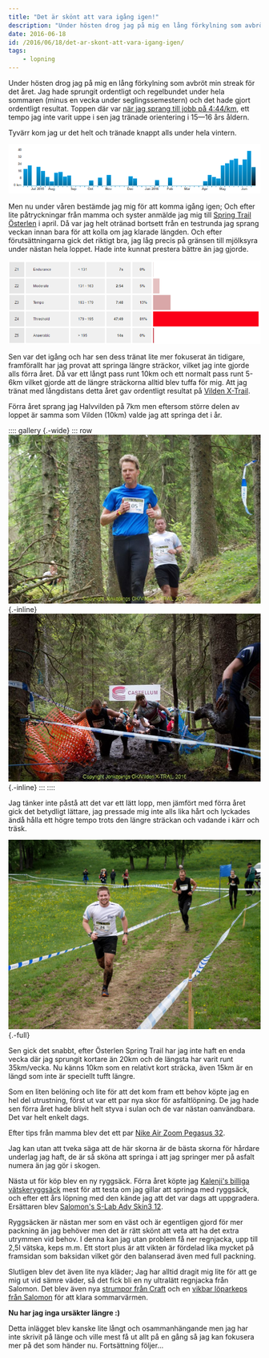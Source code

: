 ```yaml
---
title: "Det är skönt att vara igång igen!"
description: "Under hösten drog jag på mig en lång förkylning som avbröt min streak för det året. Jag hade sprungit ordentligt och regelbundet under hela…"
date: 2016-06-18
id: /2016/06/18/det-ar-skont-att-vara-igang-igen/
tags:
    - lopning
---
```


Under hösten drog jag på mig en lång förkylning som avbröt min streak för det året. Jag hade sprungit ordentligt och regelbundet under hela sommaren (minus en vecka under seglingssemestern) och det hade gjort ordentligt resultat. Toppen där var [när jag sprang till jobb på 4:44/km](https://www.strava.com/activities/368584757), ett tempo jag inte varit uppe i sen jag tränade orientering i 15—16 års åldern.

Tyvärr kom jag ur det helt och tränade knappt alls under hela vintern.

![Kilometer per vecka under 2015/2016](chrome_2016-06-18_16-25-37.png)

Men nu under våren bestämde jag mig för att komma igång igen; Och efter lite påtryckningar från mamma och syster anmälde jag mig till [Spring Trail Österlen](https://www.facebook.com/osterlen.spring.trail/) i april. Då var jag helt otränad bortsett från en testrunda jag sprang veckan innan bara för att kolla om jag klarade längden. Och efter förutsättningarna gick det riktigt bra, jag låg precis på gränsen till mjölksyra under nästan hela loppet. Hade inte kunnat prestera bättre än jag gjorde.

![Diagram över pulszoner, zon 4 visar 81%](chrome_2016-06-18_16-30-04.png)

Sen var det igång och har sen dess tränat lite mer fokuserat än tidigare, framförallt har jag provat att springa längre sträckor, vilket jag inte gjorde alls förra året. Då var ett långt pass runt 10km och ett normalt pass runt 5-6km vilket gjorde att de längre sträckorna alltid blev tuffa för mig. Att jag tränat med långdistans detta året gav ordentligt resultat på [Vilden X-Trail](https://www.facebook.com/vildenxtrailse).

Förra året sprang jag Halvvilden på 7km men eftersom större delen av loppet är samma som Vilden (10km) valde jag att springa det i år.

:::: gallery {.-wide}
::: row
![Två löpare som springer nedför en brant stig i en skog](DSC_0409.jpg){.-inline}
![Många löpare som vadar i knädjup lera.](IMG_5556.jpg){.-inline}
:::
::::

Jag tänker inte påstå att det var ett lätt lopp, men jämfört med förra året gick det betydligt lättare, jag pressade mig inte alls lika hårt och lyckades ändå hålla ett högre tempo trots den längre sträckan och vadande i kärr och träsk.

![Gustav springer uppför en backe med ett stort leende. Benen är helt bruna från lera.](Gustav-Lindqvist_2016-05-29_2.jpg){.-full}

Sen gick det snabbt, efter Österlen Spring Trail har jag inte haft en enda vecka där jag sprungit kortare än 20km och de längsta har varit runt 35km/vecka. Nu känns 10km som en relativt kort sträcka, även 15km är en längd som inte är speciellt tufft längre.

Som en liten belöning och lite för att det kom fram ett behov köpte jag en hel del utrustning, först ut var ett par nya skor för asfaltlöpning. De jag hade sen förra året hade blivit helt styva i sulan och de var nästan oanvändbara. Det var helt enkelt dags.

Efter tips från mamma blev det ett par [Nike Air Zoom Pegasus 32](http://www.prisjakt.nu/produkt.php?p=3137913).

Jag kan utan att tveka säga att de här skorna är de bästa skorna för hårdare underlag jag haft, de är så sköna att springa i att jag springer mer på asfalt numera än jag gör i skogen.

Nästa ut för köp blev en ny ryggsäck. Förra året köpte jag [Kalenji's billiga vätskeryggsäck](http://www.prisjakt.nu/produkt.php?p=3120546) mest för att testa om jag gillar att springa med ryggsäck, och efter ett års löpning med den kände jag att det var dags att uppgradera. Ersättaren blev [Salomon's S-Lab Adv Skin3 12](http://www.prisjakt.nu/produkt.php?p=3055012).

Ryggsäcken är nästan mer som en väst och är egentligen gjord för mer packning än jag behöver men det är rätt skönt att veta att ha det extra utrymmen vid behov. I denna kan jag utan problem få ner regnjacka, upp till 2,5l vätska, keps m.m. Ett stort plus är att vikten är fördelad lika mycket på framsidan som baksidan vilket gör den balanserad även med full packning.

Slutligen blev det även lite nya kläder; Jag har alltid dragit mig lite för att ge mig ut vid sämre väder, så det fick bli en ny ultralätt regnjacka från Salomon. Det blev även nya [strumpor från Craft](http://www.craftsportswear.com/craft-e-commerce/women-1/accessories/1903429-2999-7f26ebcb/) och en [vikbar löparkeps från Salomon](http://www.salomon.com/se/product/xr-visor-ii.html) för att klara sommarvärmen.

**Nu har jag inga ursäkter längre :)**

Detta inlägget blev kanske lite långt och osammanhängande men jag har inte skrivit på länge och ville mest få ut allt på en gång så jag kan fokusera mer på det som händer nu. Fortsättning följer...
